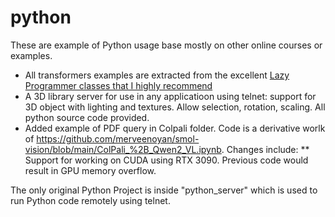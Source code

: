 # python
These are example of Python usage base mostly on other online courses or examples.

* All transformers examples are extracted from the excellent [Lazy Programmer classes that I highly recommend](https://lazyprogrammer.me)
* A 3D library server for use in any applicatioon using telnet: support for 3D object with lighting and textures. Allow selection, rotation, scaling. All python source code provided.
* Added example of PDF query in Colpali folder. Code is a derivative worlk of https://github.com/merveenoyan/smol-vision/blob/main/ColPali_%2B_Qwen2_VL.ipynb. Changes include:
** Support for working on CUDA using RTX 3090. Previous code would result in GPU memory overflow.

The only original Python Project is inside "python_server" which is used to run Python code remotely using telnet.

